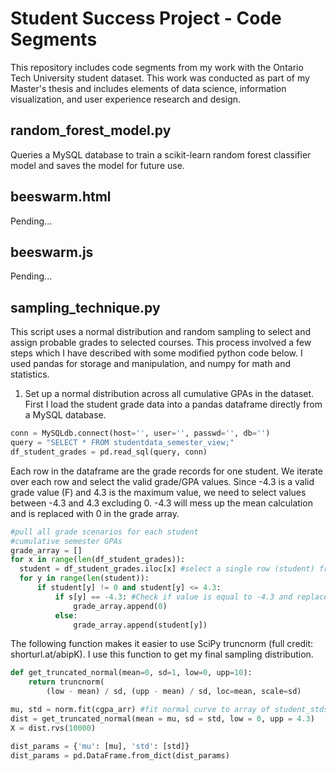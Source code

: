 # Student Success Project - Code Segments

This repository includes code segments from my work with the Ontario Tech University student dataset. This work was conducted as part of my Master's thesis and includes elements of data science, information visualization, and user experience research and design.

## random_forest_model.py

Queries a MySQL database to train a scikit-learn random forest classifier model and saves the model for future use.

## beeswarm.html
Pending...

## beeswarm.js
Pending...

## sampling_technique.py

This script uses a normal distribution and random sampling to select and assign probable grades to selected courses. This process involved a few steps which I have described with some modified python code below. I used pandas for storage and manipulation, and numpy for math and statistics.

1. Set up a normal distribution across all cumulative GPAs in the dataset. First I load the student grade data into a pandas dataframe directly from a MySQL database.
```Python
conn = MySQLdb.connect(host='', user='', passwd='', db='')
query = "SELECT * FROM studentdata_semester_view;"
df_student_grades = pd.read_sql(query, conn)
```

  Each row in the dataframe are the grade records for one student. We iterate over each row and select the valid grade/GPA values. Since -4.3 is a valid grade value (F) and 4.3 is the maximum value, we need to select values between -4.3 and 4.3 excluding 0. -4.3 will mess up the mean calculation and is replaced with 0 in the grade array.

  ```Python
#pull all grade scenarios for each student
#cumulative semester GPAs
grade_array = []
for x in range(len(df_student_grades)):
    student = df_student_grades.iloc[x] #select a single row (student) from data
    for y in range(len(student)):
        if student[y] != 0 and student[y] <= 4.3:
            if s[y] == -4.3: #Check if value is equal to -4.3 and replace with 0
                grade_array.append(0)
            else:
                grade_array.append(student[y])
```
  The following function makes it easier to use SciPy truncnorm (full credit: shorturl.at/abipK). I use this function to get my final sampling distribution.

  ```Python
  def get_truncated_normal(mean=0, sd=1, low=0, upp=10):
      return truncnorm(
          (low - mean) / sd, (upp - mean) / sd, loc=mean, scale=sd)
```
  ```Python
  mu, std = norm.fit(cgpa_arr) #fit normal curve to array of student_stds (std_arr)
  dist = get_truncated_normal(mean = mu, sd = std, low = 0, upp = 4.3)
  X = dist.rvs(10000)

  dist_params = {'mu': [mu], 'std': [std]}
  dist_params = pd.DataFrame.from_dict(dist_params)
